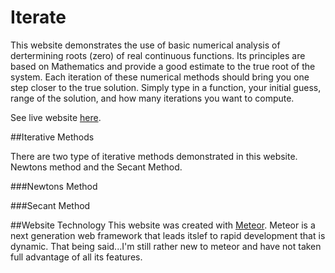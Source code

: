 Iterate
=======

This website demonstrates the use of basic numerical analysis of dertermining roots (zero) of real continuous functions. Its 
principles are based on Mathematics and provide a good estimate to the true root of the system.  Each iteration of these numerical methods should bring you one step closer to the true solution. Simply type in a function, your initial guess, range of the solution, and how many iterations you want to compute.

See live website [here](http://iterate.meteor.com).

##Iterative Methods

There are two type of iterative methods demonstrated in this website. Newtons method and the Secant Method.  

###Newtons Method



###Secant Method


##Website Technology
This website was created with [Meteor](https://meteor.com).  Meteor is a next generation web framework that leads itslef to rapid development that is dynamic.
That being said...I'm still rather new to meteor and have not taken full advantage of all its features.

